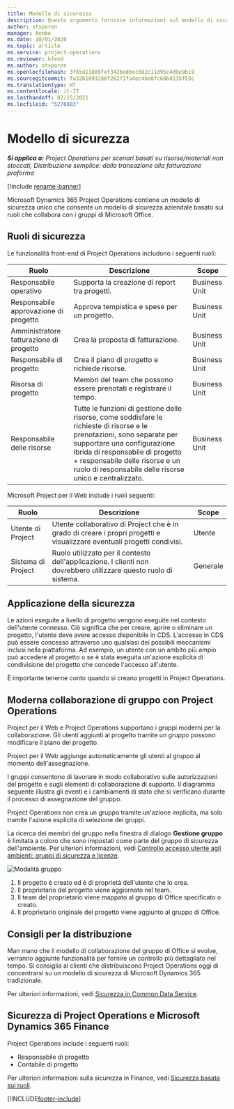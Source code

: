 ```yaml
---
title: Modello di sicurezza
description: Questo argomento fornisce informazioni sul modello di sicurezza in Dynamics 365 Project Operations.
author: stsporen
manager: Annbe
ms.date: 10/01/2020
ms.topic: article
ms.service: project-operations
ms.reviewer: kfend
ms.author: stsporen
ms.openlocfilehash: 3f65d13809fef342be8bec682c11d95c4d9e9b19
ms.sourcegitcommit: fa32b1893286f20271fa4ec4be8fc68bd135f53c
ms.translationtype: HT
ms.contentlocale: it-IT
ms.lasthandoff: 02/15/2021
ms.locfileid: "5276803"
---
```

# <a name="security-model"></a>Modello di sicurezza

_**Si applica a:** Project Operations per scenari basati su risorse/materiali non stoccati, Distribuzione semplice: dalla transazione alla fatturazione proforma_

[!include [rename-banner](~/includes/cc-data-platform-banner.md)]

Microsoft Dynamics 365 Project Operations contiene un modello di sicurezza unico che consente un modello di sicurezza aziendale basato sui ruoli che collabora con i gruppi di Microsoft Office. 


## <a name="security-roles"></a>Ruoli di sicurezza
Le funzionalità front-end di Project Operations includono i seguenti ruoli:

| Ruolo                          | Descrizione                                                                                                                                                                 | Scope |
|-------------------------------|-----------------------------------------------------------------------------------------------------------------------------------------------------------------------------|------|
| Responsabile operativo              | Supporta la creazione di report tra progetti.                                                                                                            | Business Unit              |
| Responsabile approvazione di progetto              | Approva tempistica e spese per un progetto.                                                                                                                              | Business Unit |
| Amministratore fatturazione di progetto | Crea la proposta di fatturazione.                                                                                                                                                 | Business Unit |
| Responsabile di progetto               | Crea il piano di progetto e richiede risorse.                                                                                                                              | Business Unit |
| Risorsa di progetto              | Membri del team che possono essere prenotati e registrare il tempo.                                                                                                          | Business Unit|
| Responsabile delle risorse              | Tutte le funzioni di gestione delle risorse, come soddisfare le richieste di risorse e le prenotazioni, sono separate per supportare una configurazione ibrida di responsabile di progetto + responsabile delle risorse e un ruolo di responsabile delle risorse unico e centralizzato. | Business Unit |


Microsoft Project per il Web include i ruoli seguenti:

| Ruolo           | Descrizione                                                                                                        | Scope  |
|----------------|--------------------------------------------------------------------------------------------------------------------|--------|
| Utente di Project   | Utente collaborativo di Project che è in grado di creare i propri progetti e visualizzare eventuali progetti condivisi. | Utente   |
| Sistema di Project | Ruolo utilizzato per il contesto dell'applicazione. I clienti non dovrebbero utilizzare questo ruolo di sistema.                                    | Generale |

## <a name="security-enforcement"></a>Applicazione della sicurezza
Le azioni eseguite a livello di progetto vengono eseguite nel contesto dell'utente connesso. Ciò significa che per creare, aprire o eliminare un progetto, l'utente deve avere accesso disponibile in CDS. L'accesso in CDS può essere concesso attraverso uno qualsiasi dei possibili meccanismi inclusi nella piattaforma. Ad esempio, un utente con un ambito più ampio può accedere al progetto o se è stata eseguita un'azione esplicita di condivisione del progetto che concede l'accesso all'utente.

È importante tenerne conto quando si creano progetti in Project Operations.

## <a name="modern-group-collaboration-with-project-operations"></a>Moderna collaborazione di gruppo con Project Operations
Project per il Web e Project Operations supportano i gruppi moderni per la collaborazione. Gli utenti aggiunti al progetto tramite un gruppo possono modificare il piano del progetto.

Project per il Web aggiunge automaticamente gli utenti al gruppo al momento dell'assegnazione.

I gruppi consentono di lavorare in modo collaborativo sulle autorizzazioni del progetto e sugli elementi di collaborazione di supporto. Il diagramma seguente illustra gli eventi e i cambiamenti di stato che si verificano durante il processo di assegnazione del gruppo.

Project Operations non crea un gruppo tramite un'azione implicita, ma solo tramite l'azione esplicita di selezione dei gruppi.

La ricerca dei membri del gruppo nella finestra di dialogo **Gestione gruppo** è limitata a coloro che sono impostati come parte del gruppo di sicurezza dell'ambiente. Per ulteriori informazioni, vedi [Controllo accesso utente agli ambienti: gruppi di sicurezza e licenze](https://docs.microsoft.com/power-platform/admin/control-user-access).

![Modalità gruppo](./media/groupsmode.png)

1. Il progetto è creato ed è di proprietà dell'utente che lo crea.
2. Il proprietario del progetto viene aggiornato nel team.
3. Il team del proprietario viene mappato al gruppo di Office specificato o creato.
4. Il proprietario originale del progetto viene aggiunto al gruppo di Office.

## <a name="deployment-recommendation"></a>Consigli per la distribuzione
Man mano che il modello di collaborazione del gruppo di Office si evolve, verranno aggiunte funzionalità per fornire un controllo più dettagliato nel tempo. Si consiglia ai clienti che distribuiscono Project Operations oggi di concentrarsi su un modello di sicurezza di Microsoft Dynamics 365 tradizionale.

Per ulteriori informazioni, vedi [Sicurezza in Common Data Service](https://docs.microsoft.com/power-platform/admin/wp-security).

## <a name="project-operations-and-microsoft-dynamics-365-finance-security"></a>Sicurezza di Project Operations e Microsoft Dynamics 365 Finance
Project Operations include i seguenti ruoli:

- Responsabile di progetto
- Contabile di progetto

Per ulteriori informazioni sulla sicurezza in Finance, vedi [Sicurezza basata sui ruoli](https://docs.microsoft.com/dynamics365/fin-ops-core/dev-itpro/sysadmin/role-based-security).




[!INCLUDE[footer-include](../includes/footer-banner.md)]